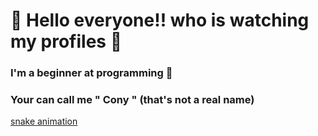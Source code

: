# :ghost: Hello everyone!! who is watching my profiles :wave:
### I'm a beginner at programming 🤔 <br>
### Your can call me " Cony " (that's not a real name) <br>
[snake animation](https://github.com/COny7897/COny7897/main/dist/github-contribution-grid-snake-dark.svg)

<!--
**COny7897/COny7897** is a ✨ _special_ ✨ repository because its `README.md` (this file) appears on your GitHub profile.

Here are some ideas to get you started:

- 🔭 I’m currently working on ...
- 🌱 I’m currently learning ...
- 👯 I’m looking to collaborate on ...
- 🤔 I’m looking for help with ...
- 💬 Ask me about ...
- 📫 How to reach me: ...
- 😄 Pronouns: ...
- ⚡ Fun fact: ...
-->
